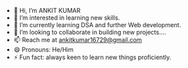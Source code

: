 - 👋 Hi, I’m ANKIT KUMAR
- 👀 I’m interested in learning new skills.
- 🌱 I’m currently learning DSA and further Web development.
- 💞️ I’m looking to collaborate in building new projects....
- 📫 Reach me at ankitkumar16729@gmail.com
- 😄 Pronouns: He/Him
- ⚡ Fun fact: always keen to learn new things proficiently.

<!---
KUMARANKIT3012/KUMARANKIT3012 is a ✨ special ✨ repository because its `README.md` (this file) appears on your GitHub profile.
You can click the Preview link to take a look at your changes.
--->
